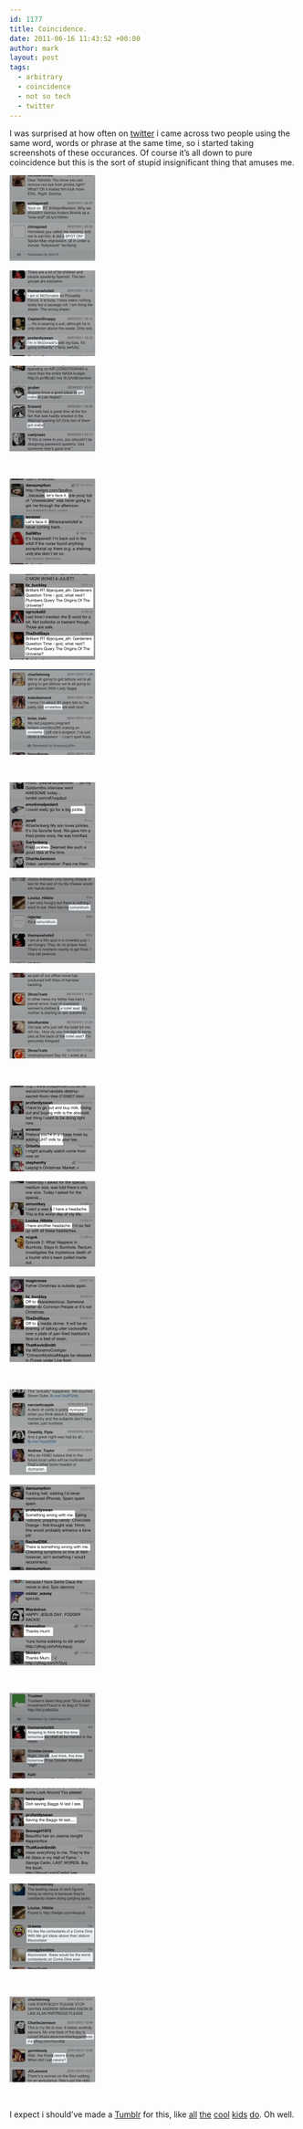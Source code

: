 ```yaml
---
id: 1177
title: Coincidence.
date: 2011-06-16 11:43:52 +00:00
author: mark
layout: post
tags:
  - arbitrary
  - coincidence
  - not so tech
  - twitter
---
```

I was surprised at how often on [twitter](http://twitter.com/) i came across two people using the same word, words or phrase at the same time, so i started taking screenshots of these occurances. Of course it&#8217;s all down to pure coincidence but this is the sort of stupid insignificant thing that amuses me.

<div class='gallery'>
  <dl class='gallery-item'>
    <dt class='gallery-icon portrait'>
      <a href='/images/fromwp/2011/06/coinc017.jpg'><img width="150" height="150" src="/images/fromwp/2011/06/coinc017-150x150.jpg" class="attachment-thumbnail size-thumbnail" alt="" /></a>
    </dt>
  </dl>
  
  <dl class='gallery-item'>
    <dt class='gallery-icon portrait'>
      <a href='/images/fromwp/2011/06/coinc019.jpg'><img width="150" height="150" src="/images/fromwp/2011/06/coinc019-150x150.jpg" class="attachment-thumbnail size-thumbnail" alt="" /></a>
    </dt>
  </dl>
  
  <dl class='gallery-item'>
    <dt class='gallery-icon portrait'>
      <a href='/images/fromwp/2011/06/coinc013.jpg'><img width="150" height="150" src="/images/fromwp/2011/06/coinc013-150x150.jpg" class="attachment-thumbnail size-thumbnail" alt="coinc013" /></a>
    </dt>
  </dl>
  
  <br style="clear: both" />
  
  <dl class='gallery-item'>
    <dt class='gallery-icon portrait'>
      <a href='/images/fromwp/2011/06/coinc006.jpg'><img width="150" height="150" src="/images/fromwp/2011/06/coinc006-150x150.jpg" class="attachment-thumbnail size-thumbnail" alt="" /></a>
    </dt>
  </dl>
  
  <dl class='gallery-item'>
    <dt class='gallery-icon portrait'>
      <a href='/images/fromwp/2011/06/coinc007.jpg'><img width="150" height="150" src="/images/fromwp/2011/06/coinc007-150x150.jpg" class="attachment-thumbnail size-thumbnail" alt="" /></a>
    </dt>
  </dl>
  
  <dl class='gallery-item'>
    <dt class='gallery-icon portrait'>
      <a href='/images/fromwp/2011/06/coinc018.jpg'><img width="150" height="150" src="/images/fromwp/2011/06/coinc018-150x150.jpg" class="attachment-thumbnail size-thumbnail" alt="" /></a>
    </dt>
  </dl>
  
  <br style="clear: both" />
  
  <dl class='gallery-item'>
    <dt class='gallery-icon portrait'>
      <a href='/images/fromwp/2011/06/coinc012.jpg'><img width="150" height="150" src="/images/fromwp/2011/06/coinc012-150x150.jpg" class="attachment-thumbnail size-thumbnail" alt="" /></a>
    </dt>
  </dl>
  
  <dl class='gallery-item'>
    <dt class='gallery-icon portrait'>
      <a href='/images/fromwp/2011/06/coinc010.jpg'><img width="150" height="150" src="/images/fromwp/2011/06/coinc010-150x150.jpg" class="attachment-thumbnail size-thumbnail" alt="" /></a>
    </dt>
  </dl>
  
  <dl class='gallery-item'>
    <dt class='gallery-icon portrait'>
      <a href='/images/fromwp/2011/06/coinc014.jpg'><img width="150" height="150" src="/images/fromwp/2011/06/coinc014-150x150.jpg" class="attachment-thumbnail size-thumbnail" alt="" /></a>
    </dt>
  </dl>
  
  <br style="clear: both" />
  
  <dl class='gallery-item'>
    <dt class='gallery-icon portrait'>
      <a href='/images/fromwp/2011/06/coinc004.jpg'><img width="150" height="150" src="/images/fromwp/2011/06/coinc004-150x150.jpg" class="attachment-thumbnail size-thumbnail" alt="" /></a>
    </dt>
  </dl>
  
  <dl class='gallery-item'>
    <dt class='gallery-icon portrait'>
      <a href='/images/fromwp/2011/06/coinc008.jpg'><img width="150" height="150" src="/images/fromwp/2011/06/coinc008-150x150.jpg" class="attachment-thumbnail size-thumbnail" alt="" /></a>
    </dt>
  </dl>
  
  <dl class='gallery-item'>
    <dt class='gallery-icon portrait'>
      <a href='/images/fromwp/2011/06/coinc005.jpg'><img width="150" height="150" src="/images/fromwp/2011/06/coinc005-150x150.jpg" class="attachment-thumbnail size-thumbnail" alt="" /></a>
    </dt>
  </dl>
  
  <br style="clear: both" />
  
  <dl class='gallery-item'>
    <dt class='gallery-icon portrait'>
      <a href='/images/fromwp/2011/06/coinc015.jpg'><img width="150" height="150" src="/images/fromwp/2011/06/coinc015-150x150.jpg" class="attachment-thumbnail size-thumbnail" alt="" /></a>
    </dt>
  </dl>
  
  <dl class='gallery-item'>
    <dt class='gallery-icon portrait'>
      <a href='/images/fromwp/2011/06/coinc001.jpg'><img width="150" height="150" src="/images/fromwp/2011/06/coinc001-150x150.jpg" class="attachment-thumbnail size-thumbnail" alt="" /></a>
    </dt>
  </dl>
  
  <dl class='gallery-item'>
    <dt class='gallery-icon portrait'>
      <a href='/images/fromwp/2011/06/coinc002.jpg'><img width="150" height="150" src="/images/fromwp/2011/06/coinc002-150x150.jpg" class="attachment-thumbnail size-thumbnail" alt="" /></a>
    </dt>
  </dl>
  
  <br style="clear: both" />
  
  <dl class='gallery-item'>
    <dt class='gallery-icon portrait'>
      <a href='/images/fromwp/2011/06/coinc011.jpg'><img width="150" height="150" src="/images/fromwp/2011/06/coinc011-150x150.jpg" class="attachment-thumbnail size-thumbnail" alt="" /></a>
    </dt>
  </dl>
  
  <dl class='gallery-item'>
    <dt class='gallery-icon portrait'>
      <a href='/images/fromwp/2011/06/coinc003.jpg'><img width="150" height="150" src="/images/fromwp/2011/06/coinc003-150x150.jpg" class="attachment-thumbnail size-thumbnail" alt="" /></a>
    </dt>
  </dl>
  
  <dl class='gallery-item'>
    <dt class='gallery-icon portrait'>
      <a href='/images/fromwp/2011/06/coinc009.jpg'><img width="150" height="150" src="/images/fromwp/2011/06/coinc009-150x150.jpg" class="attachment-thumbnail size-thumbnail" alt="" /></a>
    </dt>
  </dl>
  
  <br style="clear: both" />
  
  <dl class='gallery-item'>
    <dt class='gallery-icon portrait'>
      <a href='/images/fromwp/2011/06/coinc016.jpg'><img width="150" height="150" src="/images/fromwp/2011/06/coinc016-150x150.jpg" class="attachment-thumbnail size-thumbnail" alt="" /></a>
    </dt>
  </dl>
  
  <br style='clear: both' />
</div>

I expect i should&#8217;ve made a [Tumblr](http://www.tumblr.com/) for this, like [all](http://whydowhitepeopleautocomplete.tumblr.com/) [the](http://iamfriendswithsluts.tumblr.com) [cool](http://thisiswhyyourefat.tumblr.com/) [kids](http://unimpressivepeople.tumblr.com/) [do](http://awkwardboners.tumblr.com/). Oh well.